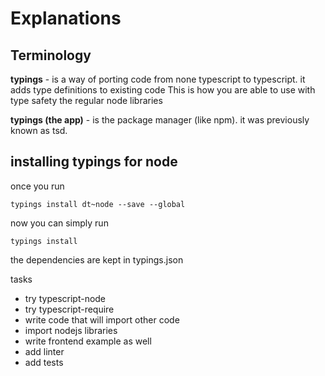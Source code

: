 
# Explanations 

## Terminology 

**typings** - is a way of porting code from none typescript to typescript. it adds type definitions to existing code
 This is how you are able to use with type safety the regular node libraries
 
**typings (the app)** - is the package manager (like npm). it was previously known as tsd.

 
 

## installing typings for node

once you run

```
typings install dt~node --save --global
```

now you can simply run 

```
typings install 
```

the dependencies are kept in typings.json


tasks

 - try typescript-node
 - try typescript-require
 - write code that will import other code
 - import nodejs libraries
 - write frontend example as well
 - add linter 
 - add tests
